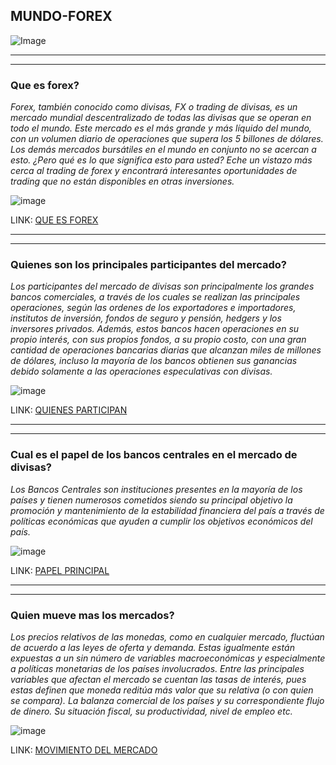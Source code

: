 ## MUNDO-FOREX
![Image](https://espaciobit.com.ve/main/wp-content/uploads/2016/10/Forex-splash.jpg)

---
---

### Que es forex?
*Forex, también conocido como divisas, FX o trading de divisas, es un mercado mundial descentralizado de todas las divisas que se operan en todo el mundo. Este mercado es el más grande y más líquido del mundo, con un volumen diario de operaciones que supera los 5 billones de dólares. Los demás mercados bursátiles en el mundo en conjunto no se acercan a esto. ¿Pero qué es lo que significa esto para usted? Eche un vistazo más cerca al trading de forex y encontrará interesantes oportunidades de trading que no están disponibles en otras inversiones.*

![image](https://elconferencista.net/wp-content/uploads/2017/02/forex.jpg)

LINK: [QUE ES FOREX](https://www.fxcm.com/es/forex/que-es-forex/ "QUE ES FOREX")

---
---

### Quienes son los principales participantes del mercado?
*Los participantes del mercado de divisas son principalmente los grandes bancos comerciales, a través de los cuales se realizan las principales operaciones, según las ordenes de los exportadores e importadores, institutos de inversión, fondos de seguro y pensión, hedgers y los inversores privados. Además, estos bancos hacen operaciones en su propio interés, con sus propios fondos, a su propio costo, con una gran cantidad de operaciones bancarias diarias que alcanzan miles de millones de dólares, incluso la mayoría de los bancos obtienen sus ganancias debido solamente a las operaciones especulativas con divisas.*

![image](http://www.actualicese.com/_ig/img/fotos/mercado.jpg)

LINK: [QUIENES PARTICIPAN](https://www.ifcmarkets.es/introduction/forex-players
 "QUIENES PARTICIPAN")
 
 ---
 ---

### Cual es el papel de los bancos centrales en el mercado de divisas?
*Los Bancos Centrales son instituciones presentes en la mayoría de los países y tienen numerosos cometidos siendo su principal objetivo la promoción y mantenimiento de la estabilidad financiera del país a través de políticas económicas que ayuden a cumplir los objetivos económicos del país.*

![image](https://s03.s3c.es/imag/_v0/770x420/e/a/1/700x420_banco-grietas-dreams.jpg)

LINK: [PAPEL PRINCIPAL](https://efxto.com/los-bancos-centrales "PAPEL PRINCIPAL")

---
---

### Quien mueve mas los mercados?
*Los precios relativos de las monedas, como en cualquier mercado, fluctúan de acuerdo a las leyes de oferta y demanda. Estas igualmente están expuestas a un sin número de variables macroeconómicas y especialmente a políticas monetarias de los países involucrados.
Entre las principales variables que afectan el mercado se cuentan las tasas de interés, pues estas definen que moneda reditúa más valor que su relativa (o con quien se compara). La balanza comercial de los países y su correspondiente flujo de dinero. Su situación fiscal, su productividad, nivel de empleo etc.*

![image](https://www.enbolsa.net/wp-content/uploads/2015/03/SENTIMIENTO-MERCADO.png)

LINK: [MOVIMIENTO DEL MERCADO](http://www.muchapasta.com/forex/que%20mueve%20los%20mercados.php "MOVIMIENTO DEL MERCADO")
